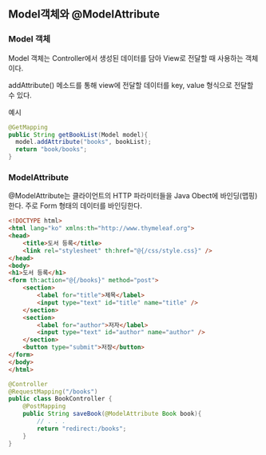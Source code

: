## Model객체와 @ModelAttribute

### Model 객체
Model 객체는 Controller에서 생성된 데이터를 담아 View로 전달할 때 사용하는 객체이다.

addAttribute() 메소드를 통해 view에 전달할 데이터를 key, value 형식으로 전달할 수 있다.

예시

```java
@GetMapping
public String getBookList(Model model){
  model.addAttribute("books", bookList);
  return "book/books";
}
```

### ModelAttribute
@ModelAttribute는 클라이언트의 HTTP 파라미터들을 Java Obect에 바인딩(맵핑)한다. 주로 Form 형태의 데이터를 바인딩한다.

```html
<!DOCTYPE html>
<html lang="ko" xmlns:th="http://www.thymeleaf.org">
<head>
    <title>도서 등록</title>
    <link rel="stylesheet" th:href="@{/css/style.css}" />
</head>
<body>
<h1>도서 등록</h1>
<form th:action="@{/books}" method="post">
    <section>
        <label for="title">제목</label>
        <input type="text" id="title" name="title" />
    </section>
    <section>
        <label for="author">저자</label>
        <input type="text" id="author" name="author" />
    </section>
    <button type="submit">저장</button>
</form>
</body>
</html>
```

```java
@Controller
@RequestMapping("/books")
public class BookController {
	@PostMapping
	public String saveBook(@ModelAttribute Book book){
	    // . . .
	    return "redirect:/books";
	}
}
```
